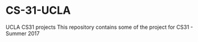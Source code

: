 # CS-31-UCLA
UCLA CS31 projects
This repository contains some of the project for CS31 - Summer 2017
